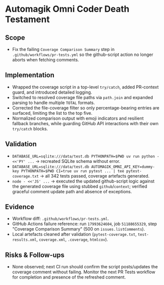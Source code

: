 # Automagik Omni Coder Death Testament

## Scope
- Fix the failing `Coverage Comparison Summary` step in `.github/workflows/pr-tests.yml` so the github-script action no longer aborts when fetching comments.

## Implementation
- Wrapped the coverage script in a top-level `try/catch`, added PR-context guard, and introduced detailed logging.
- Switched to resolved coverage file paths via `path.join` and expanded parsing to handle multiple `TOTAL` formats.
- Corrected the file-coverage filter so only percentage-bearing entries are surfaced, limiting the list to the top five.
- Normalized comparison output with emoji indicators and resilient fallback branches, while guarding GitHub API interactions with their own `try/catch` blocks.

## Validation
- `DATABASE_URL=sqlite:///data/test.db PYTHONPATH=$PWD uv run python - <<'PY' ...` → recreated SQLite schema without error.
- `DATABASE_URL=sqlite:///data/test.db AUTOMAGIK_OMNI_API_KEY=dummy-key PYTHONPATH=$PWD CI=true uv run pytest ... | tee pytest-coverage.txt` → all 342 tests passed, coverage artefacts generated.
- `node - <<'JS' ...` → executed the updated github-script logic against the generated coverage file using stubbed `github`/`context`; verified graceful comment update path and absence of exceptions.

## Evidence
- Workflow diff: `.github/workflows/pr-tests.yml`.
- GitHub Actions failure reference: run `17993624604`, job `51188655329`, step "Coverage Comparison Summary" (500 on `issues.listComments`).
- Local artefacts cleaned after validation (`pytest-coverage.txt`, `test-results.xml`, `coverage.xml`, `.coverage`, `htmlcov`).

## Risks & Follow-ups
- None observed; next CI run should confirm the script posts/updates the coverage comment without failing. Monitor the next PR Tests workflow for completion and presence of the refreshed comment.
